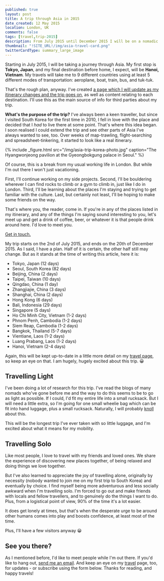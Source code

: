 ```yaml
---
published: true
layout: post
title: A trip through Asia in 2015
date_created: 12 May 2015
location: London, UK
comments: false
tags: [travel,trip-2015]
description: From July 2015 until December 2015 I will be on a nomadic journey through Asia - read all about my plans here.
thumbnail: "!SITE_URL!/img/asia-travel-card.png"
twitterCardType: summary_large_image
---
```


Starting in July 2015, I will be taking a journey through Asia. My first stop is **Tokyo, Japan**, and my final destination before home, I expect, will be **Hanoi, Vietnam**. My travels will take me to 9 different countries using at least 5 different modes of transportation: aeroplane, boat, train, bus, and tuk-tuk.

That's the rough plan, anyway. I've created [a page which I will update as my itinerary changes and the trip goes on](/travel), as well as content relating to each destination. I'll use this as the main source of info for third parties about my trip.

**What's the purpose of the trip?** I've always been a keen traveller, but since I visited South Korea for the first time in 2010, I fell in love with the place and decided that I _had_ to live there at some point. That's where this idea began. I soon realised I could extend the trip and see other parts of Asia I've always wanted to see, too. Over weeks of map-trawling, flight-searching and spreadsheet-tinkering, it started to look like a real itinerary.

{% include _figure.html src="/img/asia-trip-korea-photo.jpg" caption="The Hyangwonjeong pavilion at the Gyeongbokgung palace in Seoul." %}

Of course, this is a break from my usual working life in London. But while I'm out there I won't just vacationing.

First, I'll continue working on my side projects. Second, I'll be bouldering wherever I can find rocks to climb or a gym to climb in, just like I do in London. Third, I'll be learning about the places I'm staying and trying to get familiar with the culture. Last, but certainly not least, I'll be hoping to make some friends on the way.

That's where you, the reader, come in. If you're in any of the places listed in my itinerary, and any of the things I'm saying sound interesting to you, let's meet up and get a drink of coffee, beer, or whatever it is that people drink around here. I'd love to meet you.

<a href="mailto:dan@danhough.com?subject=Nomadic+Journey" class="cta--primary">Get in touch.</a>

My trip starts on the 2nd of July 2015, and ends on the 20th of December 2015. As I said, I have a plan. Half of it is certain, the other half still may change. But as it stands at the time of writing this article, here it is:

* Tokyo, Japan (12 days)
* Seoul, South Korea (82 days)
* Beijing, China (2 days)
* Taipei, Taiwan (10 days)
* Qingdao, China (1 day)
* Zhangjiajie, China (3 days)
* Shanghai, China (2 days)
* Hong Kong (6 days)
* Bali, Indonesia (29 days)
* Singapore (5 days)
* Ho Chi Minh City, Vietnam (1-2 days)
* Phnom Penh, Cambodia (1-2 days)
* Siem Reap, Cambodia (1-2 days)
* Bangkok, Thailand (5-7 days)
* Vientiane, Laos (1-2 days)
* Luang Prabang, Laos (1-2 days)
* Hanoi, Vietnam (2-4 days)

Again, this will be kept up-to-date in a little more detail on my [travel page](/travel), so keep an eye on that. I am hugely, hugely excited about this trip. 😀

## Travelling Light

I've been doing a lot of research for this trip. I've read the blogs of many nomads who've gone before me and the way to do this seems to be to go as light as possible. If I could, I'd fit my entire life into a small rucksack. But I will need a little extra, so I'm going for one small wheelie bag which can be fit into hand luggage, plus a small rucksack. Naturally, I will probably [knoll](https://en.m.wikipedia.org/wiki/Knoll_(verb)) about this.

This will be the longest trip I've ever taken with so little luggage, and I'm excited about what it means for my mobility.

## Travelling Solo

Like most people, I love to travel with my friends and loved ones. We share the experience of discovering new places together, of being relaxed and doing things we love together.

But I've also learned to appreciate the joy of travelling alone, originally by necessity (nobody wanted to join me on my first trip to South Korea) and eventually by choice. I find myself being more adventurous and less socially awkward when I'm travelling solo. I'm forced to go out and make friends with locals and fellow travellers, and to genuinely do the things I want to do. Plus, from a logistical point of view, 90% of the time it's a lot easier.

It does get lonely at times, but that's when the desperate urge to be around other humans comes into play and boosts confidence, at least most of the time.

Plus, I'll have a few visitors anyway 😀

## See you there?

As I mentioned before, I'd like to meet people while I'm out there. If you'd like to hang out, <a href="mailto:dan@danhough.com?subject=About+your+trip">send me an email</a>. And keep an eye on my [travel](/travel) page, too, for updates - or subscribe using the form below. Thanks for reading, and happy travels!
